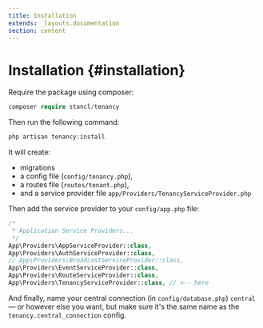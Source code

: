 ```yaml
---
title: Installation
extends: _layouts.documentation
section: content
---
```


# Installation {#installation}

Require the package using composer:

```php
composer require stancl/tenancy
```

Then run the following command:

```php
php artisan tenancy:install
```

It will create:

- migrations
- a config file (`config/tenancy.php`),
- a routes file (`routes/tenant.php`),
- and a service provider file `app/Providers/TenancyServiceProvider.php`

Then add the service provider to your `config/app.php` file:

```php
/*
 * Application Service Providers...
 */
App\Providers\AppServiceProvider::class,
App\Providers\AuthServiceProvider::class,
// App\Providers\BroadcastServiceProvider::class,
App\Providers\EventServiceProvider::class,
App\Providers\RouteServiceProvider::class,
App\Providers\TenancyServiceProvider::class, // <-- here
```

And finally, name your central connection (in `config/database.php`) `central` — or however else you want, but make sure it's the same name as the `tenancy.central_connection` config.